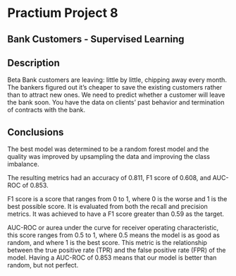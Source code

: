 # Practium Project 8

## Bank Customers - Supervised Learning

## Description

Beta Bank customers are leaving: little by little, chipping away every month. The bankers figured out it’s cheaper to save the existing customers rather than to attract new ones.
We need to predict whether a customer will leave the bank soon. You have the data on clients’ past behavior and termination of contracts with the bank.

## Conclusions

The best model was determined to be a random forest model and the quality was improved by upsampling the data and improving the class imbalance. 

The resulting metrics had an accuracy of 0.811, F1 score of 0.608, and AUC-ROC of 0.853.

F1 score is a score that ranges from 0 to 1, where 0 is the worse and 1 is the best possible score. It is evaluated from both the recall and precision metrics. It was achieved to have a F1 score greater than 0.59 as the target.

AUC-ROC or aurea under the curve for receiver operating characteristic, this score ranges from 0.5 to 1, where 0.5 means the model is as good as random, and where 1 is the best score. This metric is the relationship between the true positive rate (TPR) and the false positive rate (FPR) of the model. Having a AUC-ROC of 0.853 means that our model is better than random, but not perfect.